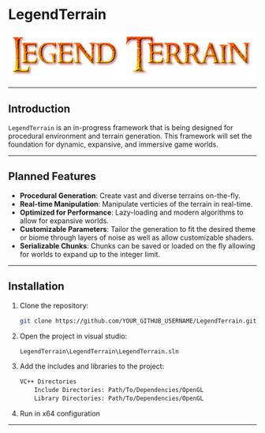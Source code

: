 # LegendTerrain

![LegendTerrain Logo](RepoAssets/logo.png)

---

## Introduction

`LegendTerrain` is an in-progress framework that is being designed for procedural environment and terrain generation. This framework will set the foundation for dynamic, expansive, and immersive game worlds.

---

## Planned Features

- **Procedural Generation**: Create vast and diverse terrains on-the-fly.
- **Real-time Manipulation**: Manipulate verticies of the terrain in real-time.
- **Optimized for Performance**: Lazy-loading and modern algorithms to allow for expansive worlds.
- **Customizable Parameters**: Tailor the generation to fit the desired theme or biome through layers of noise as well as allow customizable shaders.
- **Serializable Chunks**: Chunks can be saved or loaded on the fly allowing for worlds to expand up to the integer limit.

---

## Installation

1. Clone the repository:
    ```bash
    git clone https://github.com/YOUR_GITHUB_USERNAME/LegendTerrain.git
    ```
2. Open the project in visual studio:
    ```bash
    LegendTerrain\LegendTerrain\LegendTerrain.sln
    ```
3. Add the includes and libraries to the project:
	```bash
	VC++ Directories
		Include Directories: Path/To/Dependencies/OpenGL
		Library Directories: Path/To/Dependencies/OpenGL
	```
4. Run in x64 configuration

---
